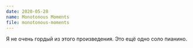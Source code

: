 ```yaml
---
date: 2020-05-28
name: Monotonous Moments
file: monotonous-moments
---
```


Я не очень гордый из этого произведения. Это ещё одно соло пианино.